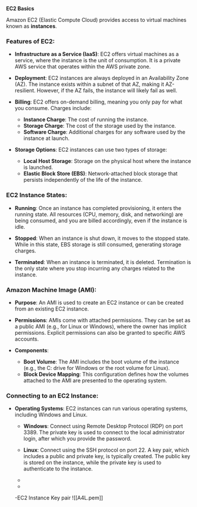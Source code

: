 **EC2 Basics**

Amazon EC2 (Elastic Compute Cloud) provides access to virtual machines known as **instances**.

### Features of EC2:

- **Infrastructure as a Service (IaaS)**: EC2 offers virtual machines as a service, where the instance is the unit of consumption. It is a private AWS service that operates within the AWS private zone.
  
- **Deployment**: EC2 instances are always deployed in an Availability Zone (AZ). The instance exists within a subnet of that AZ, making it AZ-resilient. However, if the AZ fails, the instance will likely fail as well.

- **Billing**: EC2 offers on-demand billing, meaning you only pay for what you consume. Charges include:
  - **Instance Charge**: The cost of running the instance.
  - **Storage Charge**: The cost of the storage used by the instance.
  - **Software Charge**: Additional charges for any software used by the instance at launch.

- **Storage Options**: EC2 instances can use two types of storage:
  - **Local Host Storage**: Storage on the physical host where the instance is launched.
  - **Elastic Block Store (EBS)**: Network-attached block storage that persists independently of the life of the instance.

### EC2 Instance States:

- **Running**: Once an instance has completed provisioning, it enters the running state. All resources (CPU, memory, disk, and networking) are being consumed, and you are billed accordingly, even if the instance is idle.

- **Stopped**: When an instance is shut down, it moves to the stopped state. While in this state, EBS storage is still consumed, generating storage charges.

- **Terminated**: When an instance is terminated, it is deleted. Termination is the only state where you stop incurring any charges related to the instance.

### Amazon Machine Image (AMI):

- **Purpose**: An AMI is used to create an EC2 instance or can be created from an existing EC2 instance.

- **Permissions**: AMIs come with attached permissions. They can be set as a public AMI (e.g., for Linux or Windows), where the owner has implicit permissions. Explicit permissions can also be granted to specific AWS accounts.

- **Components**:
  - **Boot Volume**: The AMI includes the boot volume of the instance (e.g., the C: drive for Windows or the root volume for Linux).
  - **Block Device Mapping**: This configuration defines how the volumes attached to the AMI are presented to the operating system.

### Connecting to an EC2 Instance:

- **Operating Systems**: EC2 instances can run various operating systems, including Windows and Linux.

  - **Windows**: Connect using Remote Desktop Protocol (RDP) on port 3389. The private key is used to connect to the local administrator login, after which you provide the password.

  - **Linux**: Connect using the SSH protocol on port 22. A key pair, which includes a public and private key, is typically created. The public key is stored on the instance, while the private key is used to authenticate to the instance.
  - 
  - 
  -EC2 Instance Key pair
![[A4L.pem]]